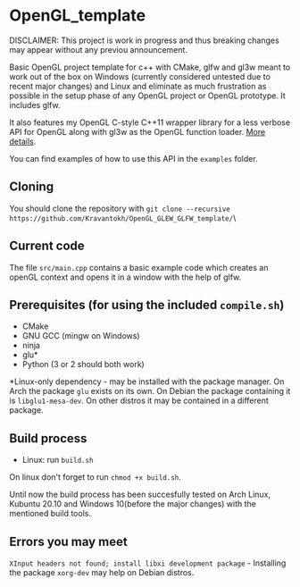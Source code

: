 # OpenGL_template

DISCLAIMER:
This project is work in progress and thus breaking changes may appear without any previou announcement.

Basic OpenGL project template for c++ with CMake, glfw and gl3w meant to work out of the box on Windows (currently considered untested due to recent major changes) and Linux and eliminate as much frustration as possible in the setup phase of any OpenGL project or OpenGL prototype. It includes glfw.

It also features my OpenGL C-style C++11 wrapper library for a less verbose API for OpenGL along with gl3w as the OpenGL function loader. [More details](https://github.com/Kravantokh/bu_glw).

You can find examples of how to use this API in the `examples` folder.

## Cloning
You should clone the repository with
`git clone --recursive https://github.com/Kravantokh/OpenGL_GLEW_GLFW_template/`\

## Current code

The file `src/main.cpp` contains a basic example code which creates an openGL context and opens it in a window with the help of glfw.

## Prerequisites (for using the included `compile.sh`)
* CMake
* GNU GCC (mingw on Windows)
* ninja
* glu\*
* Python (3 or 2 should both work)


\*Linux-only dependency - may be installed with the package manager. On Arch the package `glu` exists on its own. On Debian the package containing it is `libglu1-mesa-dev`. On other distros it may be contained in a different package.

## Build process
* Linux: run `build.sh`

On linux don't forget to run `chmod +x build.sh`.

Until now the build process has been succesfully tested on Arch Linux, Kubuntu 20.10 and Windows 10(before the major changes) with the mentioned build tools.

## Errors you may meet

`XInput headers not found; install libxi development package` - Installing the package `xorg-dev` may help on Debian distros.

